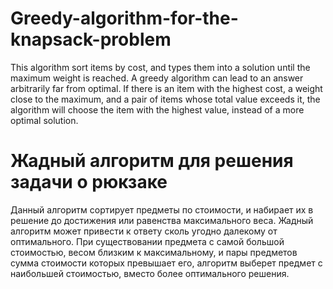 # Greedy-algorithm-for-the-knapsack-problem
This algorithm sort items by cost, and types them into a solution until the maximum weight is reached.
A greedy algorithm can lead to an answer arbitrarily far from optimal. If there is an item with the highest cost, a weight close to the maximum, and a pair of items whose total value exceeds it, the algorithm will choose the item with the highest value, instead of a more optimal solution.
# Жадный алгоритм для решения задачи о рюкзаке
Данный алгоритм сортирует предметы по стоимости, и набирает их в решение до достижения или равенства максимального веса.
Жадный алгоритм может привести к ответу сколь угодно далекому от оптимального. При существовании предмета с самой большой стоимостью, весом близким к максимальному, и пары предметов сумма стоимости которых превышает его, алгоритм выберет предмет с наибольшей стоимостью, вместо более оптимального решения. 
